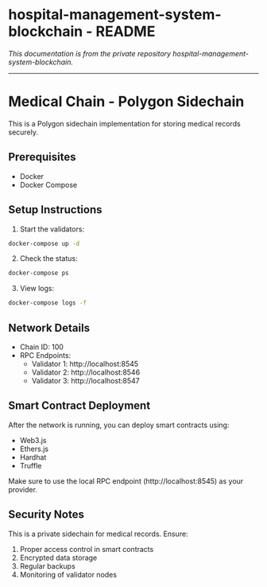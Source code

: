 # hospital-management-system-blockchain - README

*This documentation is from the private repository hospital-management-system-blockchain.*

---

# Medical Chain - Polygon Sidechain

This is a Polygon sidechain implementation for storing medical records securely.

## Prerequisites

- Docker
- Docker Compose

## Setup Instructions

1. Start the validators:
```bash
docker-compose up -d
```

2. Check the status:
```bash
docker-compose ps
```

3. View logs:
```bash
docker-compose logs -f
```

## Network Details

- Chain ID: 100
- RPC Endpoints:
  - Validator 1: http://localhost:8545
  - Validator 2: http://localhost:8546
  - Validator 3: http://localhost:8547

## Smart Contract Deployment

After the network is running, you can deploy smart contracts using:
- Web3.js
- Ethers.js
- Hardhat
- Truffle

Make sure to use the local RPC endpoint (http://localhost:8545) as your provider.

## Security Notes

This is a private sidechain for medical records. Ensure:
1. Proper access control in smart contracts
2. Encrypted data storage
3. Regular backups
4. Monitoring of validator nodes
